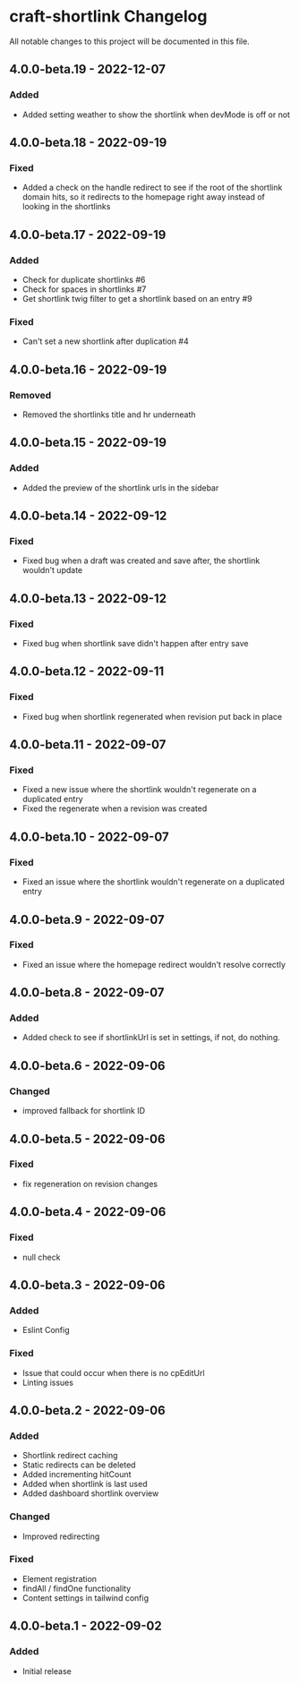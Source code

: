 # craft-shortlink Changelog

All notable changes to this project will be documented in this file.

## 4.0.0-beta.19 - 2022-12-07

### Added
- Added setting weather to show the shortlink when devMode is off or not

## 4.0.0-beta.18 - 2022-09-19

### Fixed
- Added a check on the handle redirect to see if the root of the shortlink domain hits, so it redirects to the homepage right away instead of looking in the shortlinks

## 4.0.0-beta.17 - 2022-09-19

### Added
- Check for duplicate shortlinks #6
- Check for spaces in shortlinks #7
- Get shortlink twig filter to get a shortlink based on an entry #9

### Fixed
- Can't set a new shortlink after duplication #4

## 4.0.0-beta.16 - 2022-09-19

### Removed
- Removed the shortlinks title and hr underneath

## 4.0.0-beta.15 - 2022-09-19

### Added
- Added the preview of the shortlink urls in the sidebar

## 4.0.0-beta.14 - 2022-09-12

### Fixed
- Fixed bug when a draft was created and save after, the shortlink wouldn't update

## 4.0.0-beta.13 - 2022-09-12

### Fixed
- Fixed bug when shortlink save didn't happen after entry save

## 4.0.0-beta.12 - 2022-09-11

### Fixed
- Fixed bug when shortlink regenerated when revision put back in place

## 4.0.0-beta.11 - 2022-09-07

### Fixed
- Fixed a new issue where the shortlink wouldn't regenerate on a duplicated entry
- Fixed the regenerate when a revision was created

## 4.0.0-beta.10 - 2022-09-07

### Fixed
- Fixed an issue where the shortlink wouldn't regenerate on a duplicated entry

## 4.0.0-beta.9 - 2022-09-07

### Fixed
- Fixed an issue where the homepage redirect wouldn't resolve correctly

## 4.0.0-beta.8 - 2022-09-07

### Added
- Added check to see if shortlinkUrl is set in settings, if not, do nothing.

## 4.0.0-beta.6 - 2022-09-06

### Changed
- improved fallback for shortlink ID

## 4.0.0-beta.5 - 2022-09-06

### Fixed
- fix regeneration on revision changes

## 4.0.0-beta.4 - 2022-09-06

### Fixed
- null check

## 4.0.0-beta.3 - 2022-09-06

### Added
- Eslint Config

### Fixed
- Issue that could occur when there is no cpEditUrl
- Linting issues

## 4.0.0-beta.2 - 2022-09-06

### Added
- Shortlink redirect caching
- Static redirects can be deleted
- Added incrementing hitCount
- Added when shortlink is last used
- Added dashboard shortlink overview

### Changed
- Improved redirecting

### Fixed
- Element registration
- findAll / findOne functionality
- Content settings in tailwind config

## 4.0.0-beta.1 - 2022-09-02

### Added
- Initial release
